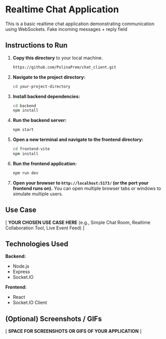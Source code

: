 
# Realtime Chat Application

This is a basic realtime chat application demonstrating communication using WebSockets. Fake incoming messages + reply field

## Instructions to Run
1.  **Copy this directory** to your local machine.
    ```bash
    https://github.com/PolinaPrem/chat_client.git
    ```

2. **Navigate to the project directory:**
    ```bash
    cd your-project-directory
    ```

3.  **Install backend dependencies:**
    ```bash
    cd backend
    npm install
    ```

4.  **Run the backend server:**
    ```bash
    npm start
    ```

5.  **Open a new terminal and navigate to the frontend directory:**
    ```bash
    cd frontend-vite
    npm install
    ```

6.  **Run the frontend application:**
    ```bash
    npm run dev
    ```
    

7.  **Open your browser to `http://localhost:5173/` (or the port your frontend runs on).** You can open multiple browser tabs or windows to simulate multiple users.

## Use Case

[ **YOUR CHOSEN USE CASE HERE** (e.g., Simple Chat Room, Realtime Collaboration Tool, Live Event Feed) ]

## Technologies Used

**Backend:**

* Node.js
* Express
* Socket.IO

**Frontend:**

* React
* Socket.IO Client

## (Optional) Screenshots / GIFs

[ **SPACE FOR SCREENSHOTS OR GIFS OF YOUR APPLICATION** ]
